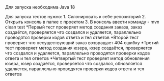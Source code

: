 Для запуска необходима Java 18

Для запуска тестов нужно:
    1. Склонировать к себе репозиторий
    2. Открыть консоль в папке с проектом
    3. В консоль ввести команду - mvn clean test
            *Первый тест проверяет метод создания заказа, заказ создаётся, проверяется что создался и удаляется, параллельно проводятся проверки кодов ответа и тел ответов
			*Второй тест проверяет что несуществующий заказ возвращает 404 ошибку
			*Третий тест проверяет метод создания юзера, юзер создаётся, проверяется что создался и удаляется, параллельно проводятся проверки кодов ответа и тел ответов
			*Четвертый тест проверяет метод обновления юзера, юзер создаётся, проверяется что создался, обновляется удаляется, параллельно проводятся проверки кодов ответа и тел ответов

